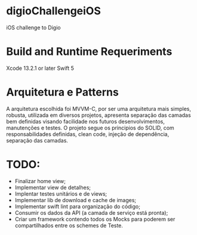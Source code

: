 # digioChallengeiOS
iOS challenge to Digio

# Build and Runtime Requeriments
Xcode 13.2.1 or later
Swift 5

# Arquitetura e Patterns
A arquitetura escolhida foi MVVM-C, por ser uma arquitetura mais simples, robusta, utilizada em diversos projetos, apresenta separação das camadas bem definidas visando facilidade nos futuros desenvolvimentos, manutenções e testes.
O projeto segue os principios do SOLID, com responsabilidades definidas, clean code, injeção de dependência, separação das camadas.

# TODO:
- Finalizar home view;
- Implementar view de detalhes;
- Implentar testes unitários e de views;
- Implementar lib de download e cache de images;
- Implementar swift lint para organização do código;
- Consumir os dados da API (a camada de serviço está pronta);
- Criar um framework contendo todos os Mocks para poderem ser compartilhados entre os schemes de Teste.

